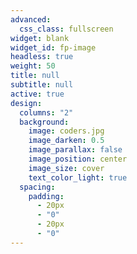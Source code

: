 ```yaml
---
advanced:
  css_class: fullscreen
widget: blank
widget_id: fp-image
headless: true
weight: 50
title: null
subtitle: null
active: true
design:
  columns: "2"
  background:
    image: coders.jpg
    image_darken: 0.5
    image_parallax: false
    image_position: center
    image_size: cover
    text_color_light: true
  spacing:
    padding:
      - 20px
      - "0"
      - 20px
      - "0"
---
```

